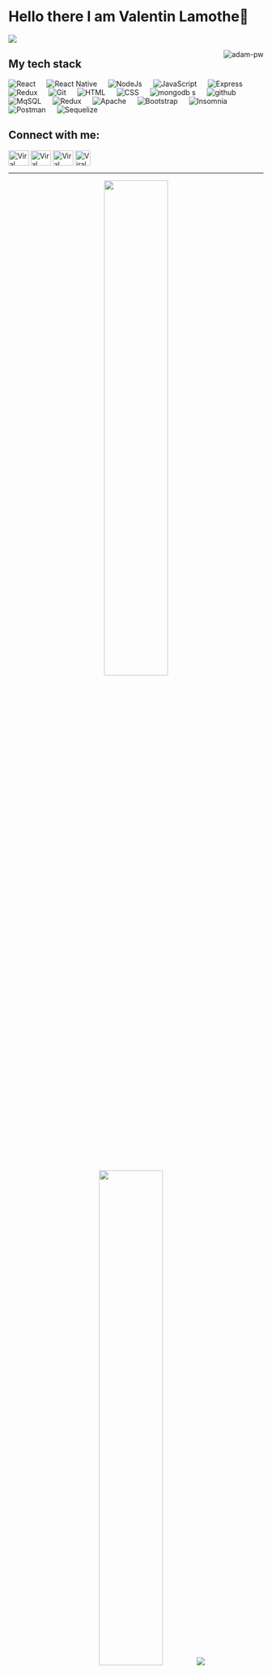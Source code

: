 # Hello there I am Valentin Lamothe👋

![](https://github.com/halfrost/halfrost/blob/master/icons/header_.png)


<p><img align="right" src="https://github.com/Adam-pw/Adam-pw/blob/main/animation_500_kxa883sd.gif" alt="adam-pw" /></p>

## My tech stack

<p align="left"> 

  <a> 
    <img alt="React" src="https://img.shields.io/badge/-React-black?logo=React&logoColor=orange">
  </a> 
  &emsp;
  <a> 
    <img alt="React Native" src="https://img.shields.io/badge/-React Native-orange?logo=react&Color=black">
  </a> 
  &emsp;
  <a> 
    <img alt="NodeJs" src="https://img.shields.io/badge/-NodeJS-black?logo=node.js&Color=orange">
  </a> 
  &emsp;
  <a> 
     <img alt="JavaScript" src="https://img.shields.io/badge/JavaScript-orange?logo=javascript&logoColor=black">
   </a>
  &emsp;
   <a>
    <img alt="Express" src="https://img.shields.io/badge/Express%20-black?logo=express&logoColor=orange">
  </a>
  &emsp;
  <a>
    <img alt="Redux" src="https://img.shields.io/badge/-Redux-orange?logo=redux&logoColor=black"/>
  </a>
  &emsp;
  <a>
    <img alt="Git" src="https://img.shields.io/badge/-git-black?logo=git&logoColor=orange"/>
  </a>
  &emsp;
  <a>
    <img alt="HTML" src="https://img.shields.io/badge/-Html-orange?logo=html5&logoColor=black"/>
  </a>
  &emsp;
  <a>
    <img alt="CSS" src="https://img.shields.io/badge/-Css-black?logo=css3&logoColor=orange"/>
  </a>
  &emsp;
  <a> 
     <img alt="mongodb" src="https://img.shields.io/badge/-mongoDb-orange?logo=mongodb&logoColor=black">
   </a>s
  &emsp;
  <a> 
    <img alt="github" src="https://img.shields.io/badge/-GitHub-black?logo=github&logoColor=orange">
  </a>
  &emsp;
  <a> 
     <img alt="MqSQL" src="https://img.shields.io/badge/-MqSQL-orange?logo=mysql&logoColor=black">
   </a>
  &emsp;
  <a>
    <img alt="Redux" src="https://img.shields.io/badge/-Redux-black?logo=redux&logoColor=orange"/>
  </a>
  &emsp;
  <a> 
     <img alt="Apache" src="https://img.shields.io/badge/-Apache-orange?logo=apache&logoColor=black">
   </a>
  &emsp;
  <a> 
     <img alt="Bootstrap" src="https://img.shields.io/badge/-Bootstrap-black?logo=bootstrap&logoColor=orange">
   </a>
  &emsp;
  <a> 
     <img alt="Insomnia" src="https://img.shields.io/badge/-Insomnia-orange?logo=insomnia&logoColor=black">
   </a>
  &emsp;
  <a> 
     <img alt="Postman" src="https://img.shields.io/badge/-Postman-black?logo=postman&logoColor=orange">
   </a>
  &emsp;
  <a> 
     <img alt="Sequelize" src="https://img.shields.io/badge/-Sequelize-orange?logo=sequelize&logoColor=black">
   </a>
  &emsp;
</p>


## Connect with me:
<p align="left">
  <a href="https://www.linkedin.com/in/viral-bhadeshiya/" target="blank"><img align="center"
      src="https://raw.githubusercontent.com/valentinLamothe/github-profile-readme-generator/master/src/images/icons/Social/linked-in-alt.svg"
      alt="Viral Bhadeshiya" height="30" width="40" /></a>
  <a href="https://www.instagram.com/viralbhadeshiya/" target="blank"><img align="center"
      src="https://raw.githubusercontent.com/valentinLamothe/github-profile-readme-generator/master/src/images/icons/Social/instagram.svg"
      alt="Viral Bhadeshiya" height="30" width="40" /></a>
  <a href="https://www.hackerrank.com/viralrbhadeshiya" target="blank"><img align="center"
      src="https://raw.githubusercontent.com/valentinLamothe/github-profile-readme-generator/master/src/images/icons/Social/hackerrank.svg"
      alt="Viral Bhadeshiya" height="30" width="40" /></a>
  <a href="https://www.upwork.com/freelancers/~01b76da506f37dac94" target="blank"><img align="center"
      src="https://upload.wikimedia.org/wikipedia/commons/d/d2/Upwork-logo.svg"
      alt="Viral Bhadeshiya" height="30" width="auto" /></a>
</p>

-----
<p align="center">
  <img height="50%" width="auto" src ="https://github-readme-stats.vercel.app/api?username=valentinLamothe&show_icons=true&count_private=true&theme=darcula&hide_border=true&hide=issues,contribs&bg_color=00000000">
  <img height="50%" width="auto" src ="https://github-readme-stats.vercel.app/api/top-langs/?username=valentinLamothe&layout=compact&hide_border=true&theme=darcula&bg_color=00000000&langs_count=6&hide=jupyter%20notebook,tex,css,php">
  <img src ="https://github-readme-streak-stats.herokuapp.com?user=aveek-saha&theme=darcula&hide_border=true&background=FFFFFF00">
  <br>
  <br>
 </p>

